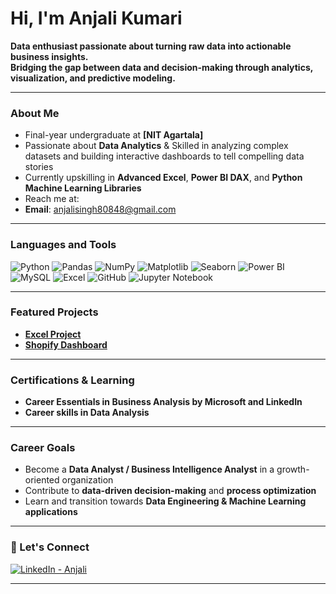 # Hi, I'm Anjali Kumari  

**Data enthusiast passionate about turning raw data into actionable business insights.**  
**Bridging the gap between data and decision-making through analytics, visualization, and predictive modeling.**  

---

###  About Me
- Final-year undergraduate at **[NIT Agartala]**  
- Passionate about **Data Analytics** & Skilled in analyzing complex datasets and building interactive dashboards to tell compelling data stories  
- Currently upskilling in **Advanced Excel**, **Power BI DAX**, and **Python Machine Learning Libraries**  
-  Reach me at:  
  - **Email**: [anjalisingh80848@gmail.com](mailto:youremail@example.com)  


---

###  Languages and Tools
![Python](https://img.shields.io/badge/-Python-3776AB?style=flat&logo=python&logoColor=white)
![Pandas](https://img.shields.io/badge/-Pandas-150458?style=flat&logo=pandas&logoColor=white)
![NumPy](https://img.shields.io/badge/-NumPy-013243?style=flat&logo=numpy&logoColor=white)
![Matplotlib](https://img.shields.io/badge/-Matplotlib-11557c?style=flat)
![Seaborn](https://img.shields.io/badge/-Seaborn-4EABE1?style=flat)
![Power BI](https://img.shields.io/badge/-PowerBI-F2C811?style=flat&logo=powerbi&logoColor=black)
![MySQL](https://img.shields.io/badge/-MySQL-4479A1?style=flat&logo=mysql&logoColor=white)
![Excel](https://img.shields.io/badge/-Excel-217346?style=flat&logo=microsoft-excel&logoColor=white)
![GitHub](https://img.shields.io/badge/-GitHub-181717?style=flat&logo=github&logoColor=white)
![Jupyter Notebook](https://img.shields.io/badge/-Jupyter-F37626?style=flat&logo=jupyter&logoColor=white)

---

### Featured Projects
- [**Excel Project**](https://github.com/Anjali29kri/Excel-Project)
- [**Shopify Dashboard**](https://github.com/Anjali29kri/Shopify-dashboard) 
 

---

###  Certifications & Learning
- **Career Essentials in Business Analysis by Microsoft and LinkedIn**
- **Career skills in Data Analysis**

---

###  Career Goals
- Become a **Data Analyst / Business Intelligence Analyst** in a growth-oriented organization  
- Contribute to **data-driven decision-making** and **process optimization**  
- Learn and transition towards **Data Engineering & Machine Learning applications**  

---

### 🔗 Let's Connect
[![LinkedIn - Anjali](https://img.shields.io/badge/LinkedIn-Anjali%20Kumari-blue?logo=linkedin)](https://www.linkedin.com/in/anjali-kumari-27374624b/)



---

